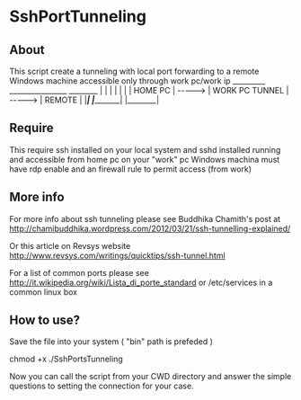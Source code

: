 SshPortTunneling
==================

About
-----

This script create a tunneling with local port forwarding to a remote Windows machine accessible only through work pc/work ip
       _________          ________________          ________
      |         |        |                |        |        |
      | HOME PC | -----> | WORK PC TUNNEL | -----> | REMOTE |
      |_________|        |________________|        |________|


Require
-------
This require ssh installed on your local system and sshd installed running and accessible from home pc on your "work" pc
Windows machina must have rdp enable and an firewall rule to permit access (from work)

More info
---------
For more info about ssh tunneling please see Buddhika Chamith's post at
http://chamibuddhika.wordpress.com/2012/03/21/ssh-tunnelling-explained/

Or this article on Revsys website
http://www.revsys.com/writings/quicktips/ssh-tunnel.html

For a list of common ports please see
http://it.wikipedia.org/wiki/Lista_di_porte_standard 
or /etc/services in a common linux box

How to use?
-----------

Save the file into your system ( "bin" path is prefeded )

chmod +x ./SshPortsTunneling

Now you can call the script from your CWD directory and answer the simple questions to setting the connection for your case.